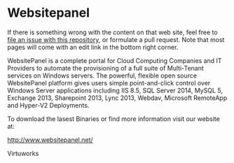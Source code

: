# Websitepanel

If there is something wrong with the content on that web site,
feel free to
[file an issue with this repository](https://github.com/ExpertServices/websitepanel/issues),
or formulate a pull request.
Note that most pages will come with an edit link in the bottom right corner.

WebsitePanel is a complete portal for Cloud Computing Companies and IT Providers to automate the provisioning of a full suite of Multi-Tenant services on Windows servers. The powerful, flexible open source WebsitePanel platform gives users simple point-and-click control over Windows Server applications including IIS 8.5, SQL Server 2014, MySQL 5, Exchange 2013, Sharepoint 2013, Lync 2013, Webdav, Microsoft RemoteApp and Hyper-V2 Deployments.

To download the lasest Binaries or find more information visit our website at: 

http://www.websitepanel.net/

Virtuworks

